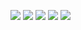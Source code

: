 ![](http://github-profile-summary-cards.vercel.app/api/cards/profile-details?username=minhdatahihi&theme=buefy)
![](http://github-profile-summary-cards.vercel.app/api/cards/repos-per-language?username=minhdatahihi&theme=buefy)
![](http://github-profile-summary-cards.vercel.app/api/cards/most-commit-language?username=minhdatahihi&theme=buefy)
![](http://github-profile-summary-cards.vercel.app/api/cards/stats?username=minhdatahihi&theme=buefy)
![](http://github-profile-summary-cards.vercel.app/api/cards/productive-time?username=minhdatahihi&theme=buefy&utcOffset=8)
